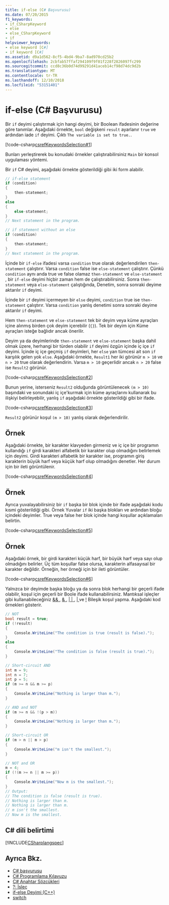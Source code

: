 ```yaml
---
title: if-else (C# Başvurusu)
ms.date: 07/20/2015
f1_keywords:
- if_CSharpKeyword
- else
- else_CSharpKeyword
- if
helpviewer_keywords:
- else keyword [C#]
- if keyword [C#]
ms.assetid: d9a1d562-8cf5-4bd4-9ba7-8ad970cd25b2
ms.openlocfilehash: 2cbfab57ffaf294109f9f01f228f2826097fc299
ms.sourcegitcommit: ccd8c36b0d74d99291d41aceb14cf98d74dc9d2b
ms.translationtype: MT
ms.contentlocale: tr-TR
ms.lasthandoff: 12/10/2018
ms.locfileid: "53151401"
---
```

# <a name="if-else-c-reference"></a>if-else (C# Başvurusu)

Bir `if` deyimi çalıştırmak için hangi deyimi, bir Boolean ifadesinin değerine göre tanımlar. Aşağıdaki örnekte, `bool` değişkeni `result` ayarlanır `true` ve ardından iade `if` deyimi. Çıktı `The variable is set to true.`.

[!code-csharp[csrefKeywordsSelection#1](~/samples/snippets/csharp/VS_Snippets_VBCSharp/csrefKeywordsSelection/CS/csrefKeywordsSelection.cs#1)]

Bunları yerleştirerek bu konudaki örnekler çalıştırabilirsiniz `Main` bir konsol uygulaması yöntemi.

Bir `if` C# deyimi, aşağıdaki örnekte gösterildiği gibi iki form alabilir.

```csharp
// if-else statement
if (condition)
{
    then-statement;
}
else
{
    else-statement;
}
// Next statement in the program.

// if statement without an else
if (condition)
{
    then-statement;
}
// Next statement in the program.
```

İçinde bir `if-else` ifadesi varsa `condition` true olarak değerlendirilen `then-statement` çalıştırır. Varsa `condition` false ise `else-statement` çalıştırır. Çünkü `condition` aynı anda true ve false olamaz `then-statement` ve `else-statement` , bir `if-else` deyimi hiçbir zaman hem de çalıştırabilirsiniz. Sonra `then-statement` veya `else-statement` çalıştığında, Denetim, sonra sonraki deyime aktarılır `if` deyimi.

İçinde bir `if` deyimi içermeyen bir `else` deyimi, `condition` true ise `then-statement` çalıştırır. Varsa `condition` yanlış denetimi sonra sonraki deyime aktarılır `if` deyimi.

Hem `then-statement` ve `else-statement` tek bir deyim veya küme ayraçları içine alınmış birden çok deyim içerebilir (`{}`). Tek bir deyim için Küme ayraçları isteğe bağlıdır ancak önerilir.

Deyim ya da deyimlerinde `then-statement` ve `else-statement` başka dahil olmak üzere, herhangi bir türden olabilir `if` deyimi özgün içinde iç içe `if` deyimi. İçinde iç içe geçmiş `if` deyimleri, her `else` yan tümcesi ait son `if` karşılık gelen yok `else`. Aşağıdaki örnekte, `Result1` her iki görünür `m > 10` ve `n > 20` true olarak değerlendirin. Varsa `m > 10` geçerlidir ancak `n > 20` false ise `Result2` görünür.

[!code-csharp[csrefKeywordsSelection#2](~/samples/snippets/csharp/VS_Snippets_VBCSharp/csrefKeywordsSelection/CS/csrefKeywordsSelection.cs#2)]

Bunun yerine, isterseniz `Result2` olduğunda görüntülenecek `(m > 10)` başındaki ve sonundaki iç içe'kurmak için küme ayraçlarını kullanarak bu ilişkiyi belirleyebilir, yanlış `if` aşağıdaki örnekte gösterildiği gibi bir ifade.

[!code-csharp[csrefKeywordsSelection#3](~/samples/snippets/csharp/VS_Snippets_VBCSharp/csrefKeywordsSelection/CS/csrefKeywordsSelection.cs#3)]

`Result2` görünür koşul `(m > 10)` yanlış olarak değerlendirilir.

## <a name="example"></a>Örnek

Aşağıdaki örnekte, bir karakter klavyeden girmeniz ve iç içe bir programın kullandığı `if` girdi karakteri alfabetik bir karakter olup olmadığını belirlemek için deyimi. Girdi karakteri alfabetik bir karakter ise, programın giriş karakterin büyük harf veya küçük harf olup olmadığını denetler. Her durum için bir ileti görüntülenir.

[!code-csharp[csrefKeywordsSelection#4](~/samples/snippets/csharp/VS_Snippets_VBCSharp/csrefKeywordsSelection/CS/csrefKeywordsSelection.cs#4)]

## <a name="example"></a>Örnek

Ayrıca yuvalayabilirsiniz bir `if` başka bir blok içinde bir ifade aşağıdaki kodu kısmi gösterildiği gibi. Örnek Yuvalar `if` iki başka blokları ve ardından bloğu içindeki deyimler. True veya false her blok içinde hangi koşullar açıklamaları belirtin.

[!code-csharp[csrefKeywordsSelection#5](~/samples/snippets/csharp/VS_Snippets_VBCSharp/csrefKeywordsSelection/CS/csrefKeywordsSelection.cs#5)]

## <a name="example"></a>Örnek

Aşağıdaki örnek, bir girdi karakteri küçük harf, bir büyük harf veya sayı olup olmadığını belirler. Üç tüm koşullar false olursa, karakterin alfasayısal bir karakter değildir. Örneğin, her örneği için bir ileti görüntüler.

[!code-csharp[csrefKeywordsSelection#6](~/samples/snippets/csharp/VS_Snippets_VBCSharp/csrefKeywordsSelection/CS/csrefKeywordsSelection.cs#6)]

Yalnızca bir deyimde başka bloğu ya da sonra blok herhangi bir geçerli ifade olabilir, koşul için geçerli bir Boole ifade kullanabilirsiniz. Mantıksal işleçler gibi kullanabileceğiniz [ && ](../operators/conditional-and-operator.md), [ & ](../operators/and-operator.md), [ &#124; &#124; ](../operators/conditional-or-operator.md), [ &#124; ](../operators/or-operator.md) ve [!](../operators/logical-negation-operator.md) Bileşik koşul yapma. Aşağıdaki kod örnekleri gösterir.

```csharp
// NOT
bool result = true;
if (!result)
{
    Console.WriteLine("The condition is true (result is false).");
}
else
{
    Console.WriteLine("The condition is false (result is true).");
}

// Short-circuit AND
int m = 9;
int n = 7;
int p = 5;
if (m >= n && m >= p)
{
    Console.WriteLine("Nothing is larger than m.");
}

// AND and NOT
if (m >= n && !(p > m))
{
    Console.WriteLine("Nothing is larger than m.");
}

// Short-circuit OR
if (m > n || m > p)
{
    Console.WriteLine("m isn't the smallest.");
}

// NOT and OR
m = 4;
if (!(m >= n || m >= p))
{
    Console.WriteLine("Now m is the smallest.");
}
// Output:
// The condition is false (result is true).
// Nothing is larger than m.
// Nothing is larger than m.
// m isn't the smallest.
// Now m is the smallest.
```

## <a name="c-language-specification"></a>C# dili belirtimi

[!INCLUDE[CSharplangspec](~/includes/csharplangspec-md.md)]

## <a name="see-also"></a>Ayrıca Bkz.

- [C# başvurusu](../index.md)  
- [C# Programlama Kılavuzu](../../programming-guide/index.md)  
- [C# Anahtar Sözcükleri](index.md)  
- [?: İşleç](../operators/conditional-operator.md)  
- [if-else Deyimi (C++)](/cpp/cpp/if-else-statement-cpp)  
- [switch](switch.md)  
